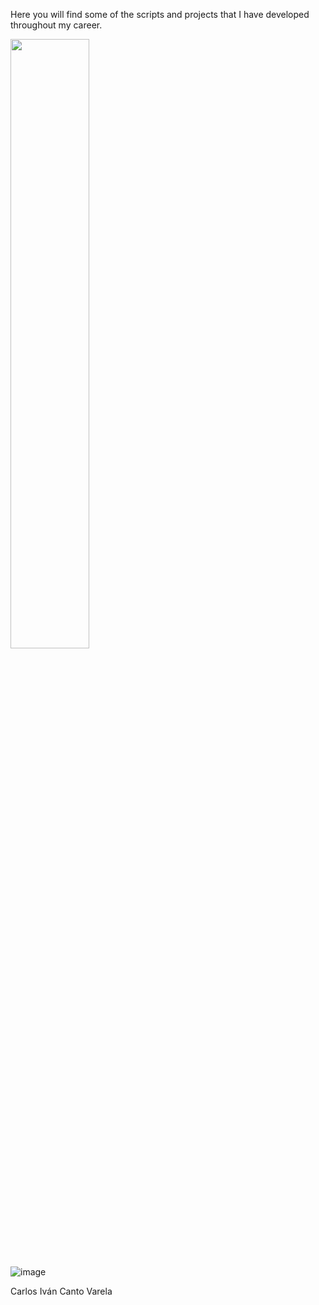Here you will find some of the scripts and projects that I have developed throughout my career.

<img src = "https://github.com/user-attachments/assets/16efb735-520e-4ddf-9dd5-15ca544935cd" width = 50% height = 50%>



![image](https://github.com/user-attachments/assets/16efb735-520e-4ddf-9dd5-15ca544935cd)


Carlos Iván Canto Varela

#
